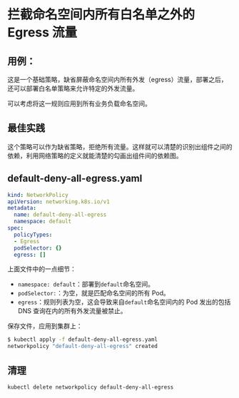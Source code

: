 # 拦截命名空间内所有白名单之外的 Egress 流量

## 用例：

这是一个基础策略，缺省屏蔽命名空间内所有外发（egress）流量，部署之后，还可以部署白名单策略来允许特定的外发流量。

可以考虑将这一规则应用到所有业务负载命名空间。

## 最佳实践

这个策略可以作为缺省策略，拒绝所有流量。这样就可以清楚的识别出组件之间的依赖，利用网络策略的定义就能清楚的勾画出组件间的依赖图。

## default-deny-all-egress.yaml

~~~yaml
kind: NetworkPolicy
apiVersion: networking.k8s.io/v1
metadata:
  name: default-deny-all-egress
  namespace: default
spec:
  policyTypes:
  - Egress
  podSelector: {}
  egress: []
~~~

上面文件中的一点细节：

- `namespace: default`：部署到`default`命名空间。
- `podSelector:`：为空，就是匹配命名空间的所有 Pod。
- `egress`：规则列表为空，这会导致来自`default`命名空间内的 Pod 发出的包括 DNS 查询在内的所有外发流量被禁止。

保存文件，应用到集群上：

~~~sh
$ kubectl apply -f default-deny-all-egress.yaml
networkpolicy "default-deny-all-egress" created
~~~

## 清理

~~~sh
kubectl delete networkpolicy default-deny-all-egress
~~~
